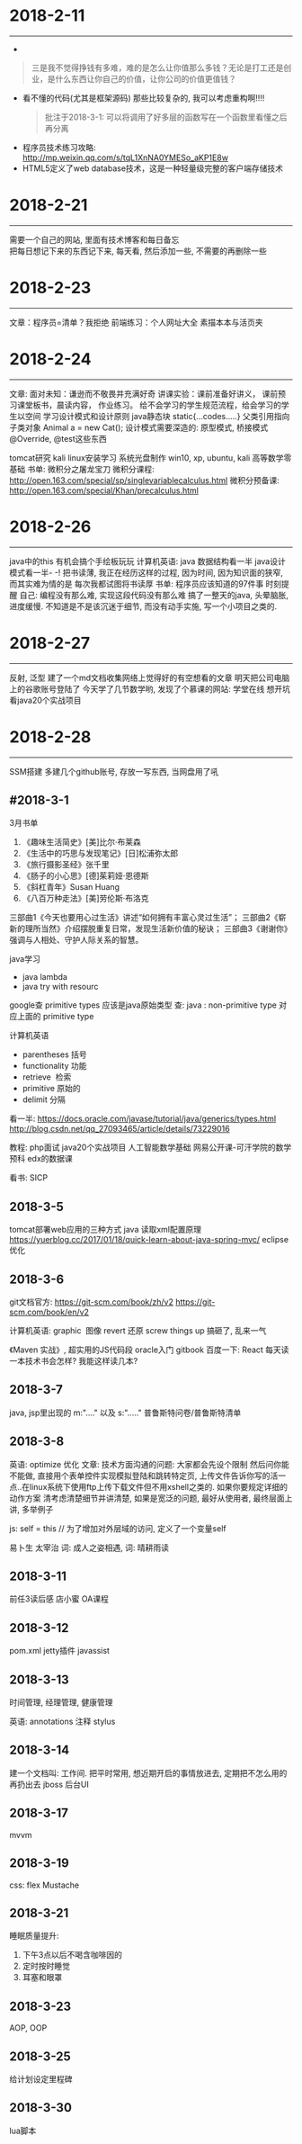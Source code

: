 # 2018-2-11
----------------------------

+         
 >三是我不觉得挣钱有多难，难的是怎么让你值那么多钱？无论是打工还是创业，是什么东西让你自己的价值，让你公司的价值更值钱？
+ 看不懂的代码(尤其是框架源码) 那些比较复杂的, 我可以考虑重构啊!!!!
  >批注于2018-3-1: 可以将调用了好多层的函数写在一个函数里看懂之后再分离
+ 程序员技术练习攻略:  http://mp.weixin.qq.com/s/tqL1XnNA0YMESo_aKP1E8w
+ HTML5定义了web database技术，这是一种轻量级完整的客户端存储技术

# 2018-2-21
---------------------------
需要一个自己的网站, 里面有技术博客和每日备忘  
把每日想记下来的东西记下来, 每天看, 然后添加一些, 不需要的再删除一些

# 2018-2-23
---------------------------
文章：程序员=清单？我拒绝
前端练习：个人网址大全
素描本本与活页夹

# 2018-2-24
---------------------------
文章: 面对未知：谦逊而不敬畏并充满好奇
讲课实验：课前准备好讲义， 课前预习课堂板书，晨读内容， 作业练习。
给不会学习的学生规范流程，给会学习的学生以空间
学习设计模式和设计原则
java静态块 static{...codes.....}
父类引用指向子类对象 Animal a = new Cat(); 
设计模式需要深造的: 原型模式, 桥接模式
@Override, @test这些东西

tomcat研究
kali linux安装学习
系统光盘制作 win10, xp, ubuntu, kali
高等数学零基础
书单: 微积分之屠龙宝刀
微积分课程: http://open.163.com/special/sp/singlevariablecalculus.html
微积分预备课: http://open.163.com/special/Khan/precalculus.html

# 2018-2-26
-----------------------------------
java中的this
有机会搞个手绘板玩玩
计算机英语:
java 数据结构看一半
java设计模式看一半- -!
把书读薄, 我正在经历这样的过程, 因为时间, 因为知识面的狭窄, 而其实难为情的是 每次我都试图将书读厚
书单: 程序员应该知道的97件事
时刻提醒 自己: 编程没有那么难, 实现这段代码没有那么难
搞了一整天的java, 头晕脑胀, 进度缓慢. 不知道是不是该沉迷于细节, 而没有动手实施, 写一个小项目之类的.

# 2018-2-27
------------------------------------
反射, 泛型
建了一个md文档收集网络上觉得好的有空想看的文章
明天把公司电脑上的谷歌账号登陆了
今天学了几节数学哟, 发现了个慕课的网站: 学堂在线
想开坑看java20个实战项目

# 2018-2-28
------------------------------------
SSM搭建
多建几个github账号, 存放一写东西, 当网盘用了吼

#2018-3-1
------------------------------------
3月书单
01. 《趣味生活简史》[美]比尔·布莱森
02. 《生活中的巧思与发现笔记》[日]松浦弥太郎
03. 《旅行摄影圣经》张千里
04. 《肠子的小心思》[德]茱莉娅·恩德斯
05. 《斜杠青年》Susan Huang
06. 《八百万种走法》[美]劳伦斯·布洛克

三部曲1《今天也要用心过生活》讲述“如何拥有丰富心灵过生活”；
三部曲2《崭新的理所当然》介绍摆脱重复日常，发现生活新价值的秘诀；
三部曲3《谢谢你》强调与人相处、守护人际关系的智慧。

java学习
+ java lambda
+ java try with resourc

google查 primitive types 应该是java原始类型 
查: java : non-primitive type 对应上面的 primitive type

计算机英语
+ parentheses  括号
+ functionality  功能
+ retrieve  检索
+ primitive  原始的
+ delimit 分隔

看一半: 
https://docs.oracle.com/javase/tutorial/java/generics/types.html
http://blog.csdn.net/qq_27093465/article/details/73229016

教程:
php面试
java20个实战项目
人工智能数学基础
网易公开课-可汗学院的数学预科
edx的数据课

看书: SICP

2018-3-5
-----------------------------------------------
tomcat部署web应用的三种方式
java 读取xml配置原理
https://yuerblog.cc/2017/01/18/quick-learn-about-java-spring-mvc/
eclipse优化

2018-3-6
----------------------------------------------------------------------------
git文档官方:
https://git-scm.com/book/zh/v2
https://git-scm.com/book/en/v2

计算机英语:
graphic  图像
revert  还原
screw things up 搞砸了, 乱来一气

《Maven 实战》, 超实用的JS代码段
oracle入门
gitbook
百度一下: React
每天读一本技术书会怎样? 我能这样读几本?

2018-3-7
---------------------------------------
java, jsp里出现的 m:"...." 以及 s:"....."
普鲁斯特问卷/普鲁斯特清单

2018-3-8
---------------------------------------
英语: optimize 优化
文章: 技术方面沟通的问题: 大家都会先设个限制 然后问你能不能做, 直接用个表单控件实现模拟登陆和跳转特定页,  上传文件告诉你写的活一点..在linux系统下使用ftp上传下载文件但不用xshell之类的. 如果你要规定详细的动作方案 清考虑清楚细节并讲清楚, 如果是宽泛的问题, 最好从使用者, 最终层面上讲, 多举例子  

js: self = this // 为了增加对外层域的访问, 定义了一个变量self

易卜生
太宰治
词: 成人之姿相遇, 词: 晴耕雨读


2018-3-11
---------------------------------------
前任3读后感
店小蜜
OA课程

2018-3-12
---------------------------------------
pom.xml
jetty插件
javassist

2018-3-13
---------------------------------------
时间管理, 经理管理, 健康管理

英语: 
annotations 注释
stylus

2018-3-14
---------------------------------------
建一个文档叫: 工作间.
把平时常用, 想近期开启的事情放进去, 定期把不怎么用的再扔出去
jboss
后台UI


2018-3-17
---------------------------------------
mvvm


2018-3-19
---------------------------------------
css: flex
Mustache

2018-3-21
---------------------------------------
睡眠质量提升:
1. 下午3点以后不喝含咖啡因的
2. 定时按时睡觉
3. 耳塞和眼罩

2018-3-23
---------------------------------------
AOP, OOP

2018-3-25
---------------------------------------
给计划设定里程碑

2018-3-30
---------------------------------------
lua脚本


